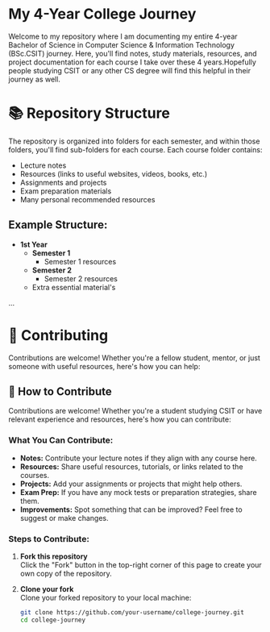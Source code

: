 # My 4-Year College Journey
Welcome to my repository where I am documenting my entire 4-year Bachelor of Science in Computer Science & Information Technology (BSc.CSIT) journey. Here, you'll find notes, study materials, resources, and project documentation for each course I take over these 4 years.Hopefully people studying CSIT or any other CS degree will find this helpful in their journey as well.
# 📚 Repository Structure
The repository is organized into folders for each semester, and within those folders, you'll find sub-folders for each course. Each course folder contains:
* Lecture notes
* Resources (links to useful websites, videos, books, etc.)
* Assignments and projects
* Exam preparation materials
* Many personal recommended resources
## Example Structure:
* **1st Year**
  * **Semester 1**
    * Semester 1 resources
  * **Semester 2**
    * Semester 2 resources
  * Extra essential material's
 
...
# 🤝 Contributing
Contributions are welcome! Whether you're a fellow student, mentor, or just someone with useful resources, here's how you can help:
## 🤝 How to Contribute

Contributions are welcome! Whether you're a student studying CSIT or have relevant experience and resources, here's how you can contribute:

### What You Can Contribute:

- **Notes:** Contribute your lecture notes if they align with any course here.
- **Resources:** Share useful resources, tutorials, or links related to the courses.
- **Projects:** Add your assignments or projects that might help others.
- **Exam Prep:** If you have any mock tests or preparation strategies, share them.
- **Improvements:** Spot something that can be improved? Feel free to suggest or make changes.

### Steps to Contribute:

1. **Fork this repository**  
   Click the "Fork" button in the top-right corner of this page to create your own copy of the repository.

2. **Clone your fork**  
   Clone your forked repository to your local machine:
   ```bash
   git clone https://github.com/your-username/college-journey.git
   cd college-journey
